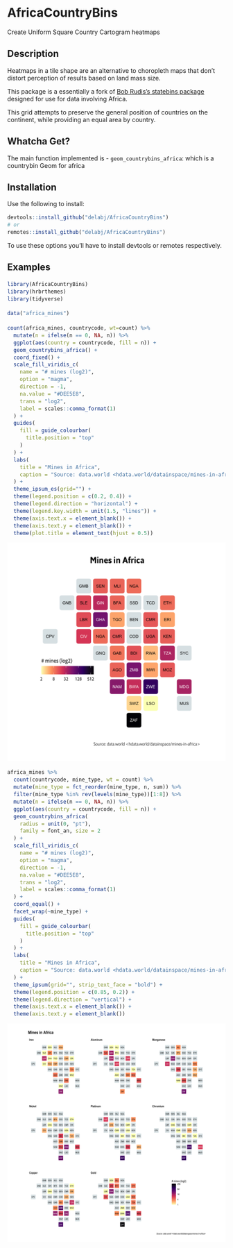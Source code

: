 AfricaCountryBins
================

Create Uniform Square Country Cartogram heatmaps

## Description

Heatmaps in a tile shape are an alternative to choropleth maps that
don’t distort perception of results based on land mass size.

This package is a essentially a fork of [Bob Rudis’s statebins
package](https://github.com/hrbrmstr/statebin) designed for use for data
involving Africa.

This grid attempts to preserve the general position of countries on the
continent, while providing an equal area by country.

## Whatcha Get?

The main function implemented is - `geom_countrybins_africa`: which is a
countrybin Geom for africa

## Installation

Use the following to install:

``` r
devtools::install_github("delabj/AfricaCountryBins")
# or 
remotes::install_github("delabj/AfricaCountryBins")
```

To use these options you’ll have to install devtools or remotes
respectively.

## Examples

``` r
library(AfricaCountryBins)
library(hrbrthemes)
library(tidyverse)

data("africa_mines")

count(africa_mines, countrycode, wt=count) %>%
  mutate(n = ifelse(n == 0, NA, n)) %>%
  ggplot(aes(country = countrycode, fill = n)) +
  geom_countrybins_africa() +
  coord_fixed() +
  scale_fill_viridis_c(
    name = "# mines (log2)",
    option = "magma",
    direction = -1,
    na.value = "#DEE5E8",
    trans = "log2",
    label = scales::comma_format(1)
  ) +
  guides(
    fill = guide_colourbar(
      title.position = "top"
    )
  ) +
  labs(
    title = "Mines in Africa",
    caption = "Source: data.world <hdata.world/datainspace/mines-in-africa>"
  ) +
  theme_ipsum_es(grid="") +
  theme(legend.position = c(0.2, 0.4)) +
  theme(legend.direction = "horizontal") +
  theme(legend.key.width = unit(1.5, "lines")) +
  theme(axis.text.x = element_blank()) +
  theme(axis.text.y = element_blank()) +
  theme(plot.title = element_text(hjust = 0.5))
```

<img src="man/figures/README-ex-01-1.png" width="600" />

``` r
africa_mines %>%
  count(countrycode, mine_type, wt = count) %>%
  mutate(mine_type = fct_reorder(mine_type, n, sum)) %>%
  filter(mine_type %in% rev(levels(mine_type))[1:8]) %>%
  mutate(n = ifelse(n == 0, NA, n)) %>%
  ggplot(aes(country = countrycode, fill = n)) +
  geom_countrybins_africa(
    radius = unit(0, "pt"),
    family = font_an, size = 2
  ) +
  scale_fill_viridis_c(
    name = "# mines (log2)",
    option = "magma",
    direction = -1,
    na.value = "#DEE5E8",
    trans = "log2",
    label = scales::comma_format(1)
  ) +
  coord_equal() +
  facet_wrap(~mine_type) +
  guides(
    fill = guide_colourbar(
      title.position = "top"
    )
  ) +
  labs(
    title = "Mines in Africa",
    caption = "Source: data.world <hdata.world/datainspace/mines-in-africa>"
  ) +
  theme_ipsum(grid="", strip_text_face = "bold") +
  theme(legend.position = c(0.85, 0.2)) +
  theme(legend.direction = "vertical") +
  theme(axis.text.x = element_blank()) +
  theme(axis.text.y = element_blank())
```

<img src="man/figures/README-ex-02-1.png" width="1200" />
